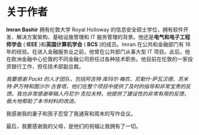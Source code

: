 # 关于作者

**Imran Bashir** 拥有伦敦大学 Royal Holloway 的信息安全硕士学位，拥有软件开发、解决方案架构、基础设施管理和 IT 服务管理的背景。他还是**电气和电子工程师学会** ( **IEEE** )和**英国计算机学会** ( **BCS** )的成员。Imran 在公共和金融部门有 16 年的经验。在进入金融服务业之前，他曾在公共部门从事大型 IT 项目。此后，他在欧洲金融中心伦敦的不同金融公司担任过各种技术职务。他目前在伦敦的一家投资银行工作，担任技术部副总裁。

*我要感谢 Packt 的人才团队，包括阿吉特·库玛尔·梅农、尼勒什·萨瓦汉德、苏米特·萨万特和图沙尔·古普塔，他们在整个项目中提供了及时的指导和非常宝贵的反馈。我也非常感谢审稿人丹尼尔·克拉夫特，他提供了建设性的非常有用的反馈，极大地帮助了本书材料的改进。*

我感谢我的妻子和孩子忍受了我通宵和周末的写作会议。

最后，我要感谢我的父母，是他们的祝福让我拥有了一切。